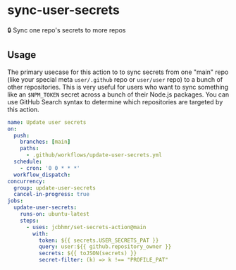 # sync-user-secrets

🔒 Sync one repo's secrets to more repos

## Usage

The primary usecase for this action to to sync secrets from one "main" repo (like your special meta `user/.github` repo or `user/user` repo) to a bunch of other repositories. This is very useful for users who want to sync something like an `$NPM_TOKEN` secret across a bunch of their Node.js packages. You can use GitHub Search syntax to determine which repositories are targeted by this action.

```yml
name: Update user secrets
on:
  push:
    branches: [main]
    paths:
      - .github/workflows/update-user-secrets.yml
  schedule:
    - cron: '0 0 * * *'
  workflow_dispatch:
concurrency:
  group: update-user-secrets
  cancel-in-progress: true
jobs:
  update-user-secrets:
    runs-on: ubuntu-latest
    steps:
      - uses: jcbhmr/set-secrets-action@main
        with:
          token: ${{ secrets.USER_SECRETS_PAT }}
          query: user:${{ github.repository_owner }}
          secrets: ${{ toJSON(secrets) }}
          secret-filter: (k) => k !== "PROFILE_PAT"
```
